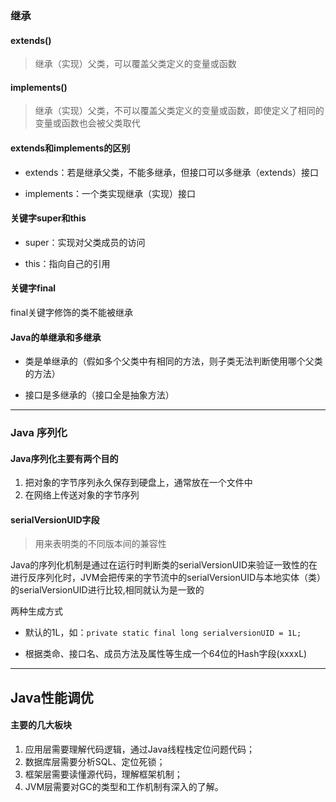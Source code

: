 ### 继承

#### extends()
> 继承（实现）父类，可以覆盖父类定义的变量或函数

#### implements()
> 继承（实现）父类，不可以覆盖父类定义的变量或函数，即使定义了相同的变量或函数也会被父类取代

#### extends和implements的区别 
+ extends：若是继承父类，不能多继承，但接口可以多继承（extends）接口 
- implements：一个类实现继承（实现）接口

#### 关键字super和this
+ super：实现对父类成员的访问
- this：指向自己的引用

#### 关键字final
final关键字修饰的类不能被继承

#### Java的单继承和多继承
+ 类是单继承的（假如多个父类中有相同的方法，则子类无法判断使用哪个父类的方法）
- 接口是多继承的（接口全是抽象方法）

---
### Java 序列化

#### Java序列化主要有两个目的
1. 把对象的字节序列永久保存到硬盘上，通常放在一个文件中
2. 在网络上传送对象的字节序列

#### serialVersionUID字段
> 用来表明类的不同版本间的兼容性

Java的序列化机制是通过在运行时判断类的serialVersionUID来验证一致性的在进行反序列化时，JVM会把传来的字节流中的serialVersionUID与本地实体（类）的serialVersionUID进行比较,相同就认为是一致的

两种生成方式
+ 默认的1L，如：`private static final long serialversionUID = 1L; `
- 根据类命、接口名、成员方法及属性等生成一个64位的Hash字段(xxxxL)


---

## Java性能调优

#### 主要的几大板块
1. 应用层需要理解代码逻辑，通过Java线程栈定位问题代码；
2. 数据库层需要分析SQL、定位死锁；
3. 框架层需要读懂源代码，理解框架机制；
4. JVM层需要对GC的类型和工作机制有深入的了解。

